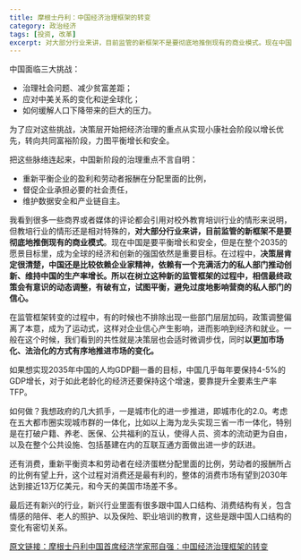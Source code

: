 ```yaml
---
title: 摩根士丹利：中国经济治理框架的转变
category: 政治经济
tags: [投资, 改革]
excerpt: 对大部分行业来讲，目前监管的新框架不是要彻底地推倒现有的商业模式。现在中国是要平衡增长和安全，但是在整个2035的愿景目标里，成为全球的经济和创新的强国依然是重要目标。在过程中，决策层肯定很清楚，中国还是比较依赖企业家精神，依赖有一个充满活力的私人部门推动创新、维持中国的生产率增长。所以在树立这种新的监管框架的过程中，相信最终政策会有意识的动态调整，有破有立，试图平衡，避免过度地影响营商的私人部门的信心。
---
```


中国面临三大挑战：
- 治理社会问题、减少贫富差距；
- 应对中美关系的变化和逆全球化；
- 如何缓解人口下降带来的巨大的压力。

为了应对这些挑战，决策层开始把经济治理的重点从实现小康社会阶段以增长优先，转向共同富裕阶段，力图平衡增长和安全。

把这些脉络连起来，中国新阶段的治理重点不言自明：
- 重新平衡企业的盈利和劳动者报酬在分配里面的比例，
- 督促企业承担必要的社会责任，
- 维护数据安全和产业链自主。 

我看到很多一些商界或者媒体的评论都会引用对校外教育培训行业的情形来说明，但教培行业的情形还是相对特殊的，**对大部分行业来讲，目前监管的新框架不是要彻底地推倒现有的商业模式**。现在中国是要平衡增长和安全，但是在整个2035的愿景目标里，成为全球的经济和创新的强国依然是重要目标。在过程中，**决策层肯定很清楚，中国还是比较依赖企业家精神，依赖有一个充满活力的私人部门推动创新、维持中国的生产率增长。所以在树立这种新的监管框架的过程中，相信最终政策会有意识的动态调整，有破有立，试图平衡，避免过度地影响营商的私人部门的信心。** 

在监管框架转变的过程中，有的时候也不排除出现一些部门层层加码，政策调整偏离了本意，成为了运动式，这样对企业信心产生影响，进而影响到经济和就业。一般在这个时候，我们看到的共性就是决策层也会适时微调步伐，同时**以更加市场化、法治化的方式有序地推进市场的变化。**

如果想实现2035年中国的人均GDP翻一番的目标，中国几乎每年要保持4-5%的GDP增长，对于如此老龄化的经济还要保持这个增速，要靠提升全要素生产率TFP。 

如何做？我想政府的几大抓手，一是城市化的进一步推进，即城市化的2.0。考虑在五大都市圈实现城市群的一体化，比如以上海为龙头实现三省一市一体化，特别是在打破户籍、养老、医保、公共福利的互认，使得人员、资本的流动更为自由，以及在整个公共设施、包括基建在内的互联互通方面做出进一步的跃进。

还有消费，重新平衡资本和劳动者在经济蛋糕分配里面的比例，劳动者的报酬所占的比例有望上升，这个过程对消费还是最有利的，整体的消费市场有望到2030年达到接近13万亿美元，和今天的美国市场差不多。

最后还有新兴的行业，新兴行业里面有很多跟中国人口结构、消费结构有关，包含情感的陪伴、老人的照护、以及保险、职业培训的教育，这些是跟中国人口结构的变化有密切关系。

[原文链接：摩根士丹利中国首席经济学家邢自强：中国经济治理框架的转变](http://mp.weixin.qq.com/s?__biz=MzU5MzAzMjExMQ==&mid=2247492048&idx=1&sn=2851420a45d764f2de21d256ba01a970&chksm=fe140710c9638e062498a155e2c2b8072309ebf6ef65011b6b0879d12bb4fc29c03176858931&scene=21#wechat_redirect)